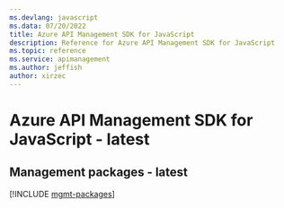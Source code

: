 ```yaml
---
ms.devlang: javascript
ms.data: 07/20/2022
title: Azure API Management SDK for JavaScript
description: Reference for Azure API Management SDK for JavaScript
ms.topic: reference
ms.service: apimanagement
ms.author: jeffish
author: xirzec
---
```

# Azure API Management SDK for JavaScript - latest

## Management packages - latest
[!INCLUDE [mgmt-packages](api-management-mgmt-index.md)]
